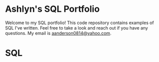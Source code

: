 # Ashlyn's SQL Portfolio

Welcome to my SQL portfolio! This code repository contains examples of SQL I've written. Feel free to take a look and reach out if you have any questions. My email is aanderson0814@yahoo.com.
# SQL

